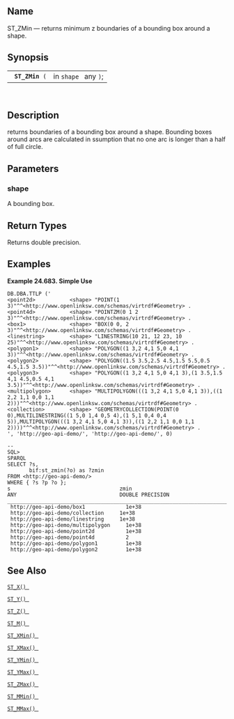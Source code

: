 <div>

<div>

</div>

<div>

## Name

ST_ZMin — returns minimum z boundaries of a bounding box around a shape.

</div>

<div>

## Synopsis

<div>

|                      |                      |
|----------------------|----------------------|
| ` `**`ST_ZMin`**` (` | in `shape ` any `)`; |

<div>

 

</div>

</div>

</div>

<div>

## Description

returns boundaries of a bounding box around a shape. Bounding boxes
around arcs are calculated in ssumption that no one arc is longer than a
half of full circle.

</div>

<div>

## Parameters

<div>

### shape

A bounding box.

</div>

</div>

<div>

## Return Types

Returns double precision.

</div>

<div>

## Examples

<div>

**Example 24.683. Simple Use**

<div>

``` screen
DB.DBA.TTLP ('
<point2d>           <shape> "POINT(1 3)"^^<http://www.openlinksw.com/schemas/virtrdf#Geometry> .
<point4d>           <shape> "POINTZM(0 1 2 3)"^^<http://www.openlinksw.com/schemas/virtrdf#Geometry> .
<box1>              <shape> "BOX(0 0, 2 3)"^^<http://www.openlinksw.com/schemas/virtrdf#Geometry> .
<linestring>        <shape> "LINESTRING(10 21, 12 23, 10 25)"^^<http://www.openlinksw.com/schemas/virtrdf#Geometry> .
<polygon1>          <shape> "POLYGON((1 3,2 4,1 5,0 4,1 3))"^^<http://www.openlinksw.com/schemas/virtrdf#Geometry> .
<polygon2>          <shape> "POLYGON((1.5 3.5,2.5 4.5,1.5 5.5,0.5 4.5,1.5 3.5))"^^<http://www.openlinksw.com/schemas/virtrdf#Geometry> .
<polygon3>          <shape> "POLYGON((1 3,2 4,1 5,0 4,1 3),(1 3.5,1.5 4,1 4.5,0.5 4,1 3.5))"^^<http://www.openlinksw.com/schemas/virtrdf#Geometry> .
<multipolygon>      <shape> "MULTIPOLYGON(((1 3,2 4,1 5,0 4,1 3)),((1 2,2 1,1 0,0 1,1 2)))"^^<http://www.openlinksw.com/schemas/virtrdf#Geometry> .
<collection>        <shape> "GEOMETRYCOLLECTION(POINT(0 0),MULTILINESTRING((1 5,0 1,4 0,5 4),(1 5,1 0,4 0,4 5)),MULTIPOLYGON(((1 3,2 4,1 5,0 4,1 3)),((1 2,2 1,1 0,0 1,1 2))))"^^<http://www.openlinksw.com/schemas/virtrdf#Geometry> .
', 'http://geo-api-demo/', 'http://geo-api-demo/', 0)

--
SQL>
SPARQL
SELECT ?s,
       bif:st_zmin(?o) as ?zmin
FROM <http://geo-api-demo/>
WHERE { ?s ?p ?o };
s                                   zmin
ANY                                 DOUBLE PRECISION
_______________________________________________________________________________
 http://geo-api-demo/box1             1e+38
 http://geo-api-demo/collection     1e+38
 http://geo-api-demo/linestring     1e+38
 http://geo-api-demo/multipolygon     1e+38
 http://geo-api-demo/point2d          1e+38
 http://geo-api-demo/point4d          2
 http://geo-api-demo/polygon1         1e+38
 http://geo-api-demo/polygon2         1e+38
```

</div>

</div>

  

</div>

<div>

## See Also

<a href="fn_st_x.html" class="link" title="st_x"><code
class="function">ST_X() </code></a>

<a href="fn_st_y.html" class="link" title="st_y"><code
class="function">ST_Y() </code></a>

<a href="fn_st_z.html" class="link" title="ST_Z"><code
class="function">ST_Z() </code></a>

<a href="fn_st_m.html" class="link" title="ST_M"><code
class="function">ST_M() </code></a>

<a href="fn_st_xmin.html" class="link" title="ST_XMin"><code
class="function">ST_XMin() </code></a>

<a href="fn_st_xmax.html" class="link" title="ST_XMax"><code
class="function">ST_XMax() </code></a>

<a href="fn_st_ymin.html" class="link" title="ST_YMin"><code
class="function">ST_YMin() </code></a>

<a href="fn_st_ymax.html" class="link" title="ST_YMax"><code
class="function">ST_YMax() </code></a>

<a href="fn_st_zmax.html" class="link" title="ST_ZMax"><code
class="function">ST_ZMax() </code></a>

<a href="fn_st_mmin.html" class="link" title="ST_MMin"><code
class="function">ST_MMin() </code></a>

<a href="fn_st_mmax.html" class="link" title="ST_MMax"><code
class="function">ST_MMax() </code></a>

</div>

</div>
